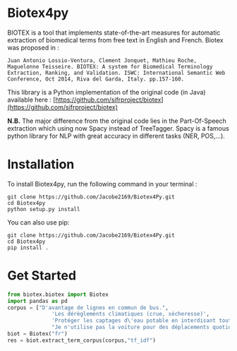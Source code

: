 # Biotex4py

BIOTEX is a tool that implements state-of-the-art measures for automatic extraction of biomedical terms from free text in English and French. Biotex was proposed in :
    
    Juan Antonio Lossio-Ventura, Clement Jonquet, Mathieu Roche, Maguelonne Teisseire. BIOTEX: A system for Biomedical Terminology Extraction, Ranking, and Validation. ISWC: International Semantic Web Conference, Oct 2014, Riva del Garda, Italy. pp.157-160.

This library is a Python implementation of the original code (in Java) available here : [https://github.com/sifrproject/biotex](https://github.com/sifrproject/biotex)

**N.B.** The major difference from the original code lies in the Part-Of-Speech extraction which using now Spacy instead of TreeTagger. Spacy is a famous python library for NLP with great accuracy in different tasks (NER, POS,...).  

# Installation

To install Biotex4py, run the following command in your terminal :
```shell
git clone https://github.com/Jacobe2169/Biotex4Py.git
cd Biotex4py
python setup.py install
```
You can also use pip:
```shell
git clone https://github.com/Jacobe2169/Biotex4Py.git
cd Biotex4py
pip install .
```

# Get Started

```python
from biotex.biotex import Biotex
import pandas as pd
corpus = ["D'avantage de lignes en commun de bus.",
              'Les dérèglements climatiques (crue, sécheresse)',
              'Protéger les captages d\'eau potable en interdisant toute activité polluante dans les "périmètres  de protection rapprochée" et inciter les collectivités locales à acheter les terrains de ces périmètres. Supprimer les avantages fiscaux sur les produits pétroliers  utilisés dans le transport aérien, maritime,BTP... Instaurer une taxe sur les camions traversant la France qui serait  utilisée soit pour la transition écologique soit pour soigner les personnes atteintes de maladies respiratoires. Aider l\'agriculture à changer de modèle.',
              "Je n'utilise pas la voiture pour des déplacements quotidiens"]
biot = Biotex("fr")
res = biot.extract_term_corpus(corpus,"tf_idf")
```